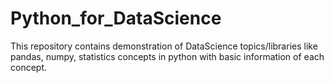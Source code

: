 # Python_for_DataScience
This repository contains demonstration of DataScience topics/libraries like pandas, numpy, statistics concepts in python with basic information of each concept. 
